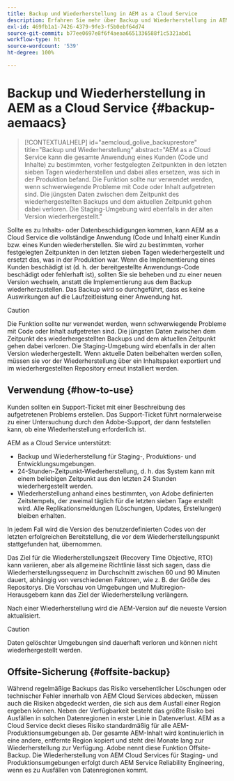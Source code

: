 ```yaml
---
title: Backup und Wiederherstellung in AEM as a Cloud Service
description: Erfahren Sie mehr über Backup und Wiederherstellung in AEM as a Cloud Service
exl-id: 469fb1a1-7426-4379-9fe3-f5b0ebf64d74
source-git-commit: b77ee0697e8f6f4aeaa6651336588f1c5321abd1
workflow-type: ht
source-wordcount: '539'
ht-degree: 100%

---
```



# Backup und Wiederherstellung in AEM as a Cloud Service {#backup-aemaacs}

>[!CONTEXTUALHELP]
>id="aemcloud_golive_backuprestore"
>title="Backup und Wiederherstellung"
>abstract="AEM as a Cloud Service kann die gesamte Anwendung eines Kunden (Code und Inhalte) zu bestimmten, vorher festgelegten Zeitpunkten in den letzten sieben Tagen wiederherstellen und dabei alles ersetzen, was sich in der Produktion befand. Die Funktion sollte nur verwendet werden, wenn schwerwiegende Probleme mit Code oder Inhalt aufgetreten sind. Die jüngsten Daten zwischen dem Zeitpunkt des wiederhergestellten Backups und dem aktuellen Zeitpunkt gehen dabei verloren. Die Staging-Umgebung wird ebenfalls in der alten Version wiederhergestellt."

Sollte es zu Inhalts- oder Datenbeschädigungen kommen, kann AEM as a Cloud Service die vollständige Anwendung (Code und Inhalt) einer Kundin bzw. eines Kunden wiederherstellen. Sie wird zu bestimmten, vorher festgelegten Zeitpunkten in den letzten sieben Tagen wiederhergestellt und ersetzt das, was in der Produktion war.
Wenn die Implementierung eines Kunden beschädigt ist (d. h. der bereitgestellte Anwendungs-Code beschädigt oder fehlerhaft ist), sollten Sie sie beheben und zu einer neuen Version wechseln, anstatt die Implementierung aus dem Backup wiederherzustellen. Das Backup wird so durchgeführt, dass es keine Auswirkungen auf die Laufzeitleistung einer Anwendung hat.

>[!CAUTION]
>
>Die Funktion sollte nur verwendet werden, wenn schwerwiegende Probleme mit Code oder Inhalt aufgetreten sind. Die jüngsten Daten zwischen dem Zeitpunkt des wiederhergestellten Backups und dem aktuellen Zeitpunkt gehen dabei verloren. Die Staging-Umgebung wird ebenfalls in der alten Version wiederhergestellt. Wenn aktuelle Daten beibehalten werden sollen, müssen sie vor der Wiederherstellung über ein Inhaltspaket exportiert und im wiederhergestellten Repository erneut installiert werden.

## Verwendung {#how-to-use}

Kunden sollten ein Support-Ticket mit einer Beschreibung des aufgetretenen Problems erstellen. Das Support-Ticket führt normalerweise zu einer Untersuchung durch den Adobe-Support, der dann feststellen kann, ob eine Wiederherstellung erforderlich ist.

AEM as a Cloud Service unterstützt:

* Backup und Wiederherstellung für Staging-, Produktions- und Entwicklungsumgebungen.
* 24-Stunden-Zeitpunkt-Wiederherstellung, d. h. das System kann mit einem beliebigen Zeitpunkt aus den letzten 24 Stunden wiederhergestellt werden.
* Wiederherstellung anhand eines bestimmten, von Adobe definierten Zeitstempels, der zweimal täglich für die letzten sieben Tage erstellt wird. Alle Replikationsmeldungen (Löschungen, Updates, Erstellungen) bleiben erhalten.

In jedem Fall wird die Version des benutzerdefinierten Codes von der letzten erfolgreichen Bereitstellung, die vor dem Wiederherstellungspunkt stattgefunden hat, übernommen.

Das Ziel für die Wiederherstellungszeit (Recovery Time Objective, RTO) kann variieren, aber als allgemeine Richtlinie lässt sich sagen, dass die Wiederherstellungssequenz im Durchschnitt zwischen 60 und 90 Minuten dauert, abhängig von verschiedenen Faktoren, wie z. B. der Größe des Repositorys. Die Vorschau von Umgebungen und Multiregion-Herausgebern kann das Ziel der Wiederherstellung verlängern.

Nach einer Wiederherstellung wird die AEM-Version auf die neueste Version aktualisiert.

>[!CAUTION]
>
>Daten gelöschter Umgebungen sind dauerhaft verloren und können nicht wiederhergestellt werden.

## Offsite-Sicherung {#offsite-backup}

Während regelmäßige Backups das Risiko versehentlicher Löschungen oder technischer Fehler innerhalb von AEM Cloud Services abdecken, müssen auch die Risiken abgedeckt werden, die sich aus dem Ausfall einer Region ergeben können. Neben der Verfügbarkeit besteht das größte Risiko bei Ausfällen in solchen Datenregionen in erster Linie in Datenverlust.
AEM as a Cloud Service deckt dieses Risiko standardmäßig für alle AEM-Produktionsumgebungen ab. Der gesamte AEM-Inhalt wird kontinuierlich in eine andere, entfernte Region kopiert und steht drei Monate lang zur Wiederherstellung zur Verfügung. Adobe nennt diese Funktion Offsite-Backup.
Die Wiederherstellung von AEM Cloud Services für Staging- und Produktionsumgebungen erfolgt durch AEM Service Reliability Engineering, wenn es zu Ausfällen von Datenregionen kommt.
